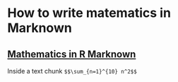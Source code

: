 # How to write matematics in Marknown

## [Mathematics in R Marknown](https://rpruim.github.io/s341/S19/from-class/MathinRmd.html)

Inside a text chunk `$$\sum_{n=1}^{10} n^2$$`
